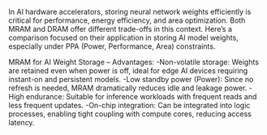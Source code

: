 In AI hardware accelerators, storing neural network weights efficiently is critical for performance, energy efficiency, and area optimization.
Both MRAM and DRAM offer different trade-offs in this context. Here’s a comparison focused on their application in storing AI model weights, especially under PPA (Power, Performance, Area) constraints.

MRAM for AI Weight Storage – Advantages:
-Non-volatile storage: Weights are retained even when power is off, ideal for edge AI devices requiring instant-on and persistent models.
-Low standby power (Power): Since no refresh is needed, MRAM dramatically reduces idle and leakage power.
-High endurance: Suitable for inference workloads with frequent reads and less frequent updates.
-On-chip integration: Can be integrated into logic processes, enabling tight coupling with compute cores, reducing access latency.

